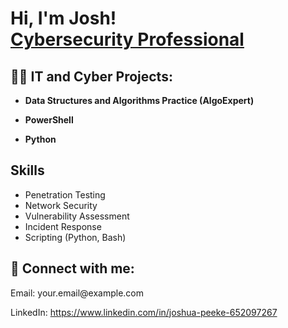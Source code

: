 <h1>Hi, I'm Josh! <br/> <a href="https://www.linkedin.com/in/joshua-peeke-652097267">Cybersecurity Professional</a>

<h2>👨‍💻 IT and Cyber Projects:</h2>

- <b>Data Structures and Algorithms Practice (AlgoExpert)</b>
 
- <b>PowerShell</b>

- <b>Python</b>

 <section id="skills">
        <h2>Skills</h2>
        <ul>
            <li>Penetration Testing</li>
            <li>Network Security</li>
            <li>Vulnerability Assessment</li>
            <li>Incident Response</li>
            <li>Scripting (Python, Bash)</li>
            </ul>
    </section>

<h2> 🤳 Connect with me:</h2>
 <p>Email: your.email@example.com</p>
        <p>LinkedIn: <a href="your_linkedin_profile" target="_blank">https://www.linkedin.com/in/joshua-peeke-652097267</a></p>

[linkedin]: https://www.linkedin.com/in/joshua-peeke-652097267

<!--
Here are some ideas to get you started:

- 🔭 I’m currently working on ...
- 🌱 I’m currently learning ...
- 👯 I’m looking to collaborate on ...
- 🤔 I’m looking for help with ...
- 💬 Ask me about ...
- 📫 How to reach me: ...
- 😄 Pronouns: ...
- ⚡ Fun fact: ...
-->
